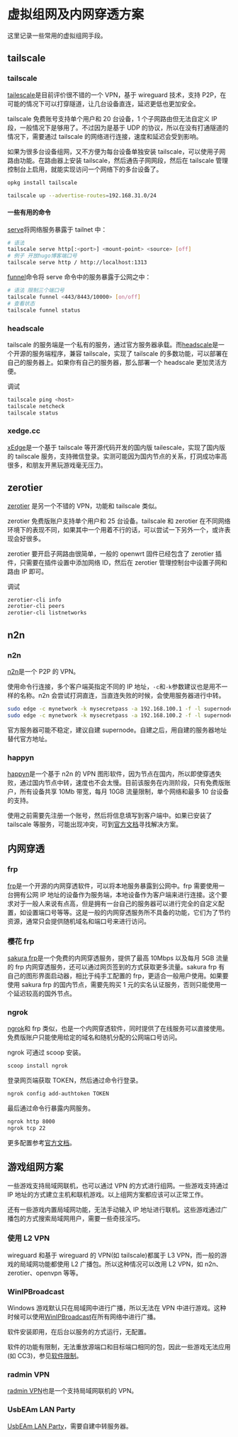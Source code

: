 # 虚拟组网及内网穿透方案

这里记录一些常用的虚拟组网手段。

## tailscale

### tailscale

[tailescale](https://tailscale.com)是目前评价很不错的一个 VPN，基于 wireguard 技术，支持 P2P，在可能的情况下可以打穿隧道，让几台设备直连，延迟更低也更加安全。

tailscale 免费账号支持单个用户和 20 台设备，1 个子网路由但无法自定义 IP 段，一般情况下是够用了。不过因为是基于 UDP 的协议，所以在没有打通隧道的情况下，需要通过 tailscale 的网络进行连接，速度和延迟会受到影响。

如果为很多台设备组网，又不方便为每台设备单独安装 tailscale，可以使用子网路由功能。在路由器上安装 tailscale，然后通告子网网段，然后在 tailscale 管理控制台上启用，就能实现访问一个网络下的多台设备了。

```sh
opkg install tailscale

tailscale up --advertise-routes=192.168.31.0/24
```

#### 一些有用的命令

[serve](https://tailscale.com/kb/1080/cli/#serve)将网络服务暴露于 tailnet 中：

```sh
# 语法
tailscale serve http[:<port>] <mount-point> <source> [off]
# 例子 开放hugo博客端口号
tailscale serve http / http://localhost:1313
```

[funnel](https://tailscale.com/kb/1080/cli/#funnel)命令将 serve 命令中的服务暴露于公网之中：

```sh
# 语法 限制三个端口号
tailscale funnel <443/8443/10000> [on/off]
# 查看状态
tailscale funnel status
```

### headscale

tailscale 的服务端是一个私有的服务，通过官方服务器承载。而[headscale](https://github.com/juanfont/headscale)是一个开源的服务端程序，兼容 tailscale，实现了 tailscale 的多数功能，可以部署在自己的服务器上。如果你有自己的服务器，那么部署一个 headscale 更加灵活方便。

调试

```sh
tailscale ping <host>
tailscale netcheck
tailscale status
```

### xedge.cc

[xEdge](https://xedge.cc)是一个基于 tailscale 等开源代码开发的国内版 tailescale，实现了国内版的 tailscale 服务，支持微信登录。实测可能因为国内节点的关系，打洞成功率高很多，和朋友开黑玩游戏毫无压力。

## zerotier

[zerotier](https://www.zerotier.com) 是另一个不错的 VPN，功能和 tailscale 类似。

zerotier 免费版账户支持单个用户和 25 台设备。tailscale 和 zerotier 在不同网络环境下的表现不同，如果其中一个用着不行的话，可以尝试一下另外一个，或许表现会好很多。

zerotier 要开启子网路由很简单，一般的 openwrt 固件已经包含了 zerotier 插件，只需要在插件设置中添加网络 ID，然后在 zerotier 管理控制台中设置子网和路由 IP 即可。

调试

```sh
zerotier-cli info
zerotier-cli peers
zerotier-cli listnetworks
```

## n2n

### n2n

[n2n](https://github.com/ntop/n2n)是一个 P2P 的 VPN。

使用命令行连接，多个客户端英指定不同的 IP 地址，`-c`和`-k`参数建议也是用不一样的名称。n2n 会尝试打洞直连，当直连失败的时候，会使用服务器进行中转。

```sh
sudo edge -c mynetwork -k mysecretpass -a 192.168.100.1 -f -l supernode.ntop.org:7777
sudo edge -c mynetwork -k mysecretpass -a 192.168.100.2 -f -l supernode.ntop.org:7777
```

官方服务器可能不稳定，建议自建 supernode。自建之后，用自建的服务器地址替代官方地址。

### happyn

[happyn](https://www.happyn.cn)是一个基于 n2n 的 VPN 图形软件，因为节点在国内，所以即使穿透失败，通过国内节点中转，速度也不会太慢。目前该服务在内测阶段，只有免费版账户，所有设备共享 10Mb 带宽，每月 10GB 流量限制，单个网络和最多 10 台设备的支持。

使用之前需要先注册一个账号，然后将信息填写到客户端中。如果已安装了 tailscale 等服务，可能出现冲突，可到[官方文档](https://happyncn.feishu.cn/wiki/wikcnxLh9x8jmgtRfTZYguwvfIf)寻找解决方案。

## 内网穿透

### frp

[frp](https://github.com/fatedier/frp)是一个开源的内网穿透软件，可以将本地服务暴露到公网中。frp 需要使用一台拥有公网 IP 地址的设备作为服务端，本地设备作为客户端来进行连接。这个要求对于一般人来说有点高，但是拥有一台自己的服务器可以进行完全的自定义配置，如设置端口号等等。这是一般的内网穿透服务所不具备的功能，它们为了节约资源，通常只会提供随机域名和端口号来进行访问。

### 樱花 frp

[sakura frp](https://www.natfrp.com)是一个免费的内网穿透服务，提供了最高 10Mbps 以及每月 5GB 流量的 frp 内网穿透服务，还可以通过网页签到的方式获取更多流量。sakura frp 有自己的图形界面启动器，相比于纯手工配置的 frp，更适合一般用户使用。如果要使用 sakura frp 的国内节点，需要先购买 1 元的实名认证服务，否则只能使用一个延迟较高的国外节点。

### ngrok

[ngrok](https://ngrok.com)和 frp 类似，也是一个内网穿透软件，同时提供了在线服务可以直接使用。免费版账户只能使用给定的域名和随机分配的公网端口号访问。

ngrok 可通过 scoop 安装。

```sh
scoop install ngrok
```

登录网页端获取 TOKEN，然后通过命令行登录。

```sh
ngrok config add-authtoken TOKEN
```

最后通过命令行暴露内网服务。

```sh
ngrok http 8000
ngrok tcp 22
```

更多配置参考[官方文档](https://ngrok.com/docs/)。

## 游戏组网方案

一些游戏支持局域网联机，也可以通过 VPN 的方式进行组网。一些游戏支持通过 IP 地址的方式建立主机和联机游戏。以上组网方案都应该可以正常工作。

还有一些游戏内置局域网功能，无法手动输入 IP 地址进行联机。这些游戏通过广播包的方式搜索局域网用户，需要一些奇技淫巧。

### 使用 L2 VPN

wireguard 和基于 wireguard 的 VPN(如 tailscale)都属于 L3 VPN，而一般的游戏的局域网功能都使用 L2 广播包。所以这种情况可以改用 L2 VPN，如 n2n、zerotier、openvpn 等等。

### WinIPBroadcast

Windows 游戏默认只在局域网中进行广播，所以无法在 VPN 中进行游戏。这种时候可以使用[WinIPBroadcast](https://github.com/dechamps/WinIPBroadcast)在所有网络中进行广播。

软件安装即用，在后台以服务的方式运行，无配置。

软件的功能有限制，无法重放源端口和目标端口相同的包，因此一些游戏无法应用(如 CC3)，参见[软件限制](https://github.com/dechamps/WinIPBroadcast#caveats--limitations)。

### radmin VPN

[radmin VPN](https://www.radmin-vpn.com)也是一个支持局域网联机的 VPN。

### UsbEAm LAN Party

[UsbEAm LAN Party](https://www.dogfight360.com/blog/1590/)，需要自建中转服务器。
